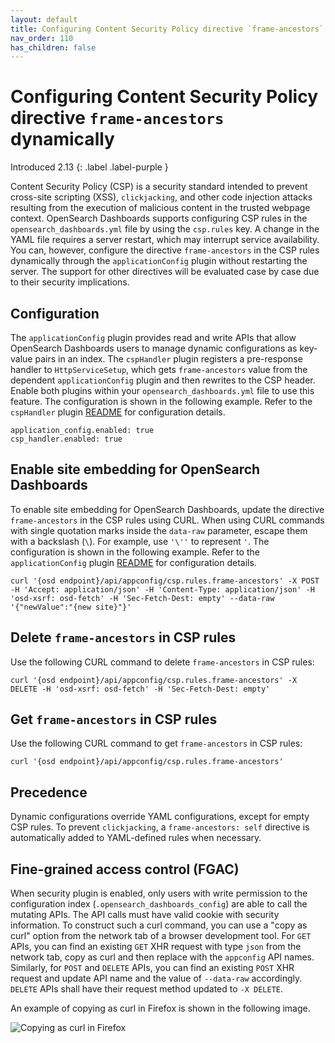 ```yaml
---
layout: default
title: Configuring Content Security Policy directive `frame-ancestors` dynamically
nav_order: 110
has_children: false
---
```


# Configuring Content Security Policy directive `frame-ancestors` dynamically
Introduced 2.13
{: .label .label-purple }

Content Security Policy (CSP) is a security standard intended to prevent cross-site scripting (XSS), `clickjacking`, and other code injection attacks resulting from the execution of malicious content in the trusted webpage context. OpenSearch Dashboards supports configuring CSP rules in the `opensearch_dashboards.yml` file by using the `csp.rules` key. A change in the YAML file requires a server restart, which may interrupt service availability. You can, however, configure the directive `frame-ancestors` in the CSP rules dynamically through the `applicationConfig` plugin without restarting the server. The support for other directives will be evaluated case by case due to their security implications.

## Configuration

The `applicationConfig` plugin provides read and write APIs that allow OpenSearch Dashboards users to manage dynamic configurations as key-value pairs in an index. The `cspHandler` plugin registers a pre-response handler to `HttpServiceSetup`, which gets `frame-ancestors` value from the dependent `applicationConfig` plugin and then rewrites to the CSP header. Enable both plugins within your `opensearch_dashboards.yml` file to use this feature. The configuration is shown in the following example. Refer to the `cspHandler` plugin [README](https://github.com/opensearch-project/OpenSearch-Dashboards/blob/main/src/plugins/csp_handler/README.md) for configuration details.

```
application_config.enabled: true
csp_handler.enabled: true
```

## Enable site embedding for OpenSearch Dashboards

To enable site embedding for OpenSearch Dashboards, update the directive `frame-ancestors` in the CSP rules using CURL. When using CURL commands with single quotation marks inside the `data-raw` parameter, escape them with a backslash (`\`). For example, use `'\''` to represent `'`. The configuration is shown in the following example. Refer to the `applicationConfig` plugin [README](https://github.com/opensearch-project/OpenSearch-Dashboards/blob/main/src/plugins/application_config/README.md) for configuration details.

```
curl '{osd endpoint}/api/appconfig/csp.rules.frame-ancestors' -X POST -H 'Accept: application/json' -H 'Content-Type: application/json' -H 'osd-xsrf: osd-fetch' -H 'Sec-Fetch-Dest: empty' --data-raw '{"newValue":"{new site}"}'
```

## Delete `frame-ancestors` in CSP rules

Use the following CURL command to delete `frame-ancestors` in CSP rules:

```
curl '{osd endpoint}/api/appconfig/csp.rules.frame-ancestors' -X DELETE -H 'osd-xsrf: osd-fetch' -H 'Sec-Fetch-Dest: empty'
```

## Get `frame-ancestors` in CSP rules

Use the following CURL command to get `frame-ancestors` in CSP rules:

```
curl '{osd endpoint}/api/appconfig/csp.rules.frame-ancestors'

```

## Precedence

Dynamic configurations override YAML configurations, except for empty CSP rules. To prevent `clickjacking`, a `frame-ancestors: self` directive is automatically added to YAML-defined rules when necessary.

## Fine-grained access control (FGAC)

When security plugin is enabled, only users with write permission to the configuration index (`.opensearch_dashboards_config`) are able to call the mutating APIs. The API calls must have valid cookie with security information. To construct such a curl command, you can use a "copy as curl" option from the network tab of a browser development tool. For `GET` APIs, you can find an existing `GET` XHR request with type `json` from the network tab, copy as curl and then replace with the `appconfig` API names. Similarly, for `POST` and `DELETE` APIs, you can find an existing `POST` XHR request and update API name and the value of `--data-raw` accordingly. `DELETE` APIs shall have their request method updated to `-X DELETE`.

An example of copying as curl in Firefox is shown in the following image.

![Copying as curl in Firefox]({{site.url}}{{site.baseurl}}/images/dashboards/copy-as-curl.png)